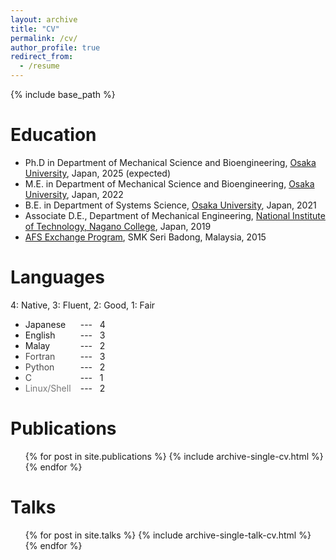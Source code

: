 ```yaml
---
layout: archive
title: "CV"
permalink: /cv/
author_profile: true
redirect_from:
  - /resume
---
```


{% include base_path %}

Education
======
* Ph.D in Department of Mechanical Science and Bioengineering, [Osaka University][ou], Japan, 2025 (expected)
* M.E. in Department of Mechanical Science and Bioengineering, [Osaka University][ou], Japan, 2022
* B.E. in Department of Systems Science, [Osaka University][ou], Japan, 2021
* Associate D.E., Department of Mechanical Engineering, [National Institute of Technology, Nagano College][nitc], Japan, 2019
* [AFS Exchange Program][afs], SMK Seri Badong, Malaysia, 2015
  
Languages
======

4: Native, 3: Fluent, 2: Good, 1: Fair
* <span style="color: #171717; display: inline-block; width: 6em; "> Japanese     </span> --- &nbsp; 4
* <span style="color: #171717; display: inline-block; width: 6em; "> English      </span> --- &nbsp; 3
* <span style="color: #171717; display: inline-block; width: 6em; "> Malay        </span> --- &nbsp; 2
* <span style="color: #4a4a4a; display: inline-block; width: 6em; "> Fortran      </span> --- &nbsp; 3
* <span style="color: #4a4a4a; display: inline-block; width: 6em; "> Python       </span> --- &nbsp; 2
* <span style="color: #4a4a4a; display: inline-block; width: 6em; "> C            </span> --- &nbsp; 1
* <span style="color: #787878; display: inline-block; width: 6em; "> Linux/Shell  </span> --- &nbsp; 2

Publications
======
  <ul>{% for post in site.publications %}
    {% include archive-single-cv.html %}
  {% endfor %}</ul>
  
Talks
======
  <ul>{% for post in site.talks %}
    {% include archive-single-talk-cv.html %}
  {% endfor %}</ul>
  
[ou]:https://www.osaka-u.ac.jp/en
[nitc]:https://www.nagano-nct.ac.jp/english/index.php
[afs]:https://afs.org/
